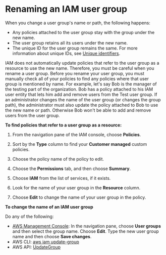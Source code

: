 # Renaming an IAM user group<a name="id_groups_manage_rename"></a>

When you change a user group's name or path, the following happens: 
+ Any policies attached to the user group stay with the group under the new name\.
+ The user group retains all its users under the new name\.
+ The unique ID for the user group remains the same\. For more information about unique IDs, see [Unique identifiers](reference_identifiers.md#identifiers-unique-ids)\. 

IAM does not automatically update policies that refer to the user group as a resource to use the new name\. Therefore, you must be careful when you rename a user group\. Before you rename your user group, you must manually check all of your policies to find any policies where that user group is mentioned by name\. For example, let's say Bob is the manager of the testing part of the organization\. Bob has a policy attached to his IAM user entity that lets him add and remove users from the Test user group\. If an administrator changes the name of the user group \(or changes the group path\), the administrator must also update the policy attached to Bob to use the new name or path\. Otherwise Bob won't be able to add and remove users from the user group\. 

**To find policies that refer to a user group as a resource:**

1. From the navigation pane of the IAM console, choose **Policies**\.

1. Sort by the **Type** column to find your **Customer managed** custom policies\.

1. Choose the policy name of the policy to edit\.

1. Choose the **Permissions** tab, and then choose **Summary**\.

1. Choose **IAM** from the list of services, if it exists\.

1. Look for the name of your user group in the **Resource** column\.

1. Choose **Edit** to change the name of your user group in the policy\.

**To change the name of an IAM user group**

Do any of the following:
+  [AWS Management Console](https://console.aws.amazon.com/iam/): In the navigation pane, choose **User groups** and then select the group name\. Choose **Edit**\. Type the new user group name and then choose **Save changes**\.
+ AWS CLI: [aws iam update\-group](https://docs.aws.amazon.com/cli/latest/reference/iam/update-group.html) 
+ AWS API: [UpdateGroup](https://docs.aws.amazon.com/IAM/latest/APIReference/API_UpdateGroup.html) 